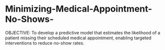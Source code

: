 # Minimizing-Medical-Appointment-No-Shows-
OBJECTIVE:  To develop a predictive model that estimates the likelihood of a patient missing their scheduled medical appointment, enabling targeted interventions to reduce no-show rates.
